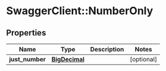 # SwaggerClient::NumberOnly

## Properties
Name | Type | Description | Notes
------------ | ------------- | ------------- | -------------
**just_number** | [**BigDecimal**](BigDecimal.md) |  | [optional] 

